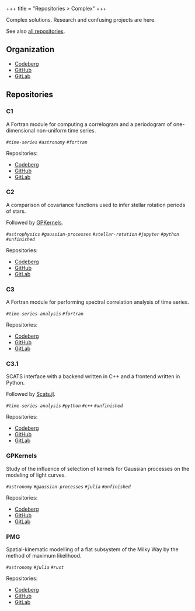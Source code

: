 +++
title = "Repositories > Complex"
+++

Complex solutions. Research and confusing projects are here.

See also [all repositories](@/notes/Repositories/_index.md).

## Organization

- [Codeberg](https://codeberg.org/paveloom-c)
- [GitHub](https://github.com/paveloom-c)
- [GitLab](https://gitlab.com/paveloom-g/complex)

## Repositories

### C1

A Fortran module for computing a correlogram and a periodogram of one-dimensional non-uniform time series.

*`#time-series` `#astronomy` `#fortran`*

Repositories:

- [Codeberg](https://codeberg.org/paveloom-c/C1)
- [GitHub](https://github.com/paveloom-c/C1)
- [GitLab](https://gitlab.com/paveloom-g/complex/C1)

### C2

A comparison of covariance functions used to infer stellar rotation periods of stars.

Followed by [GPKernels](#GPKernels).

*`#astrophysics` `#gaussian-processes` `#stellar-rotation` `#jupyter` `#python` `#unfinished`*

Repositories:

- [Codeberg](https://codeberg.org/paveloom-c/C2)
- [GitHub](https://github.com/paveloom-c/C2)
- [GitLab](https://gitlab.com/paveloom-g/complex/C2)

### C3

A Fortran module for performing spectral correlation analysis of time series.

*`#time-series-analysis` `#fortran`*

Repositories:

- [Codeberg](https://codeberg.org/paveloom-c/C3)
- [GitHub](https://github.com/paveloom-c/C3)
- [GitLab](https://gitlab.com/paveloom-g/complex/C3)

### C3.1

SCATS interface with a backend written in C++ and a frontend written in Python.

Followed by [Scats.jl](@/notes/Repositories/Julia.md#Scats.jl).

*`#time-series-analysis` `#python` `#c++` `#unfinished`*

Repositories:

- [Codeberg](https://codeberg.org/paveloom-c/C3.1)
- [GitHub](https://github.com/paveloom-c/C3.1)
- [GitLab](https://gitlab.com/paveloom-g/complex/C3.1)

### GPKernels

Study of the influence of selection of kernels for Gaussian processes on the modeling of light curves.

*`#astronomy` `#gaussian-processes` `#julia` `#unfinished`*

Repositories:

- [Codeberg](https://codeberg.org/paveloom-c/GPKernels)
- [GitHub](https://github.com/paveloom-c/GPKernels)
- [GitLab](https://gitlab.com/paveloom-g/complex/GPKernels)

### PMG

Spatial-kinematic modelling of a flat subsystem of the Milky Way by the method of maximum likelihood.

*`#astronomy` `#julia` `#rust`*

Repositories:

- [Codeberg](https://codeberg.org/paveloom-c/PMG)
- [GitHub](https://github.com/paveloom-c/PMG)
- [GitLab](https://gitlab.com/paveloom-g/complex/PMG)
